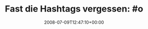 ---
retweeted: false
source: <a href="http://twitter.com" rel="nofollow">Twitter Web Client</a>
entities:
  hashtags:
  - text: oremountains
    indices:
    - '29'
    - '42'
  - text: jackasses
    indices:
    - '43'
    - '53'
  symbols: []
  user_mentions: []
  urls: []
display_text_range:
- '0'
- '53'
favorite_count: '0'
id_str: '853669315'
truncated: false
retweet_count: '0'
id: '853669315'
created_at: Wed Jul 09 12:47:10 +0000 2008
favorited: false
full_text: 'Fast die Hashtags vergessen: #oremountains #jackasses'
lang: de
tags:
- oremountains
- jackasses
- pesos:twitter
date: '2008-07-09T12:47:10+00:00'
src: https://twitter.com/bascht/status/853669315
original_url: https://twitter.com/bascht/status/853669315
type: twitter_tweet
text: 'Fast die Hashtags vergessen: #oremountains #jackasses'
title: 'Fast die Hashtags vergessen: #o'

---